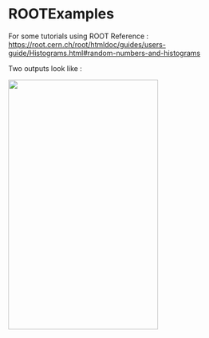 # ROOTExamples
For some tutorials using ROOT
Reference :
https://root.cern.ch/root/htmldoc/guides/users-guide/Histograms.html#random-numbers-and-histograms

Two outputs look like :

<img src="https://user-images.githubusercontent.com/6264149/192206814-634f9452-2c77-498d-bda1-40769a440247.png" width="300" height="500">
